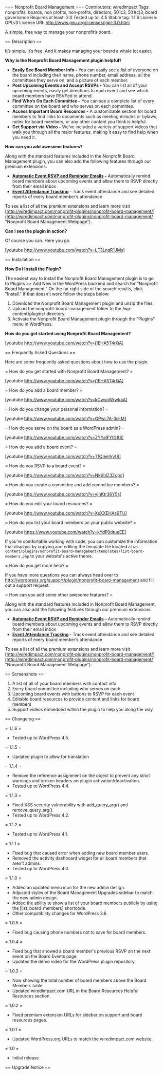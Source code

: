 === Nonprofit Board Management ===
Contributors: wiredimpact
Tags: nonprofits, boards, non profits, non-profits, directors, 501c3, 501(c)3, board governance
Requires at least: 3.0
Tested up to: 4.5
Stable tag: 1.1.6
License: GPLv3
License URI: http://www.gnu.org/licenses/lgpl-3.0.html

A simple, free way to manage your nonprofit’s board.

== Description ==

It’s simple.  It’s free.  And it makes managing your board a whole lot easier.

**Why is the Nonprofit Board Management plugin helpful?**

* **Easily See Board Member Info -** You can easily see a list of everyone on the board including their name, phone number, email address, all the committees they serve on, and a picture of each member.
* **Post Upcoming Events and Accept RSVPs -** You can list all of your upcoming events, easily get directions to each event and see which board members have RSVPed to attend.
* **Find Who’s On Each Committee -** You can see a complete list of every committee on the board and who serves on each committee.
* **Access Important Board Resources -** A customizable section for board members to find links to documents such as meeting minutes or bylaws, notes for board members, or any other content you think is helpful.
* **Get Support via Video –** We’ve included a variety of support videos that walk you through all the major features, making it easy to find help when you need it.

**How can you add awesome features?**

Along with the standard features included in the Nonprofit Board Management plugin, you can also add the following features through our premium extensions:

* **[Automatic Event RSVP and Reminder Emails](http://wiredimpact.com/premium-plugins/event-rsvp-reminder-emails/) -** Automatically remind board members about upcoming events and allow them to RSVP directly from their email inbox
* **[Event Attendance Tracking](http://wiredimpact.com/premium-plugins/event-attendance-tracking/) -** Track event attendance and see detailed reports of every board member’s attendance

To see a list of all the premium extensions and learn more visit [http://wiredimpact.com/nonprofit-plugins/nonprofit-board-management/](http://wiredimpact.com/nonprofit-plugins/nonprofit-board-management/ "Nonprofit Board Management Webpage").

**Can I see the plugin in action?**

Of course you can.  Here you go.

[youtube http://www.youtube.com/watch?v=LF3LnqR1JMs]


== Installation ==

**How Do I Install the Plugin?**

The easiest way to install the Nonprofit Board Management plugin is to go to Plugins >> Add New in the WordPress backend and search for "Nonprofit Board Management." On the far right side of the search results, click "Install." If that doesn't work follow the steps below:

1.	Download the Nonprofit Board Management plugin and unzip the files.
1.	Upload the nonprofit-board-management folder to the /wp-content/plugins/ directory.
1.	Activate the Nonprofit Board Management plugin through the "Plugins" menu in WordPress.

**How do you get started using Nonprofit Board Management?**

[youtube http://www.youtube.com/watch?v=j1EHA5T4rQA]


== Frequently Asked Questions ==

Here are some frequently asked questions about how to use the plugin.

= How do you get started with Nonprofit Board Management? =

[youtube http://www.youtube.com/watch?v=j1EHA5T4rQA]

= How do you add a board member? =

[youtube http://www.youtube.com/watch?v=kCwsqWrwkaA]

= How do you change your personal information? =

[youtube http://www.youtube.com/watch?v=GPwL7A-3d-M]

= How do you serve on the board as a WordPress admin? =

[youtube http://www.youtube.com/watch?v=ZYYaIFYtG88]

= How do you add a board event? =

[youtube http://www.youtube.com/watch?v=TfQIeeIVyt8]

= How do you RSVP to a board event? =

[youtube http://www.youtube.com/watch?v=Nk6blZ3Zopc]

= How do you create a committee and add committee members? =

[youtube http://www.youtube.com/watch?v=yInKtr36Y5s]

= How do you edit your board resources? =

[youtube http://www.youtube.com/watch?v=XsXXEHAs9TU]

= How do you list your board members on your public website? =

[youtube https://www.youtube.com/watch?v=kYdP0dtueEE]

If you're comfortable working with code, you can customize the information that displays by copying and editing the template
file located at `wp-content/plugins/nonprofit-board-management/templates/list-board-members.php` to your website's active theme.

= How do you get more help? =

If you have more questions you can always head over to http://wordpress.org/support/plugin/nonprofit-board-management and fill out a support request.

= How can you add some other awesome features? =

Along with the standard features included in Nonprofit Board Management, you can also add the following features through our premium extensions:

* **[Automatic Event RSVP and Reminder Emails](http://wiredimpact.com/premium-plugins/event-rsvp-reminder-emails/) –** Automatically remind board members about upcoming events and allow them to RSVP directly from their email inbox
* **[Event Attendance Tracking](http://wiredimpact.com/premium-plugins/event-attendance-tracking/) -** Track event attendance and see detailed reports of every board member’s attendance

To see a list of all the premium extensions and learn more visit [http://wiredimpact.com/nonprofit-plugins/nonprofit-board-management/](http://wiredimpact.com/nonprofit-plugins/nonprofit-board-management/ "Nonprofit Board Management Webpage").


== Screenshots ==

1. A list of all of your board members with contact info
2. Every board committee including who serves on each
3. Upcoming board events with buttons to RSVP for each event
4. Editable board resources to provide content and links for board members
5. Support videos embedded within the plugin to help you along the way


== Changelog ==

= 1.1.6 =
* Tested up to WordPress 4.5.

= 1.1.5 =
* Updated plugin to allow for translation

= 1.1.4 =
* Remove the reference assignment on the object to prevent any strict warnings and broken headers on plugin activation/deactivation.
* Tested up to WordPress 4.4.

= 1.1.3 =
* Fixed XSS security vulnerability with add_query_arg() and remove_query_arg().
* Tested up to WordPress 4.2.

= 1.1.2 =
* Tested up to WordPress 4.1.

= 1.1.1 =
* Fixed bug that caused error when adding new board member users.
* Removed the activity dashboard widget for all board members that aren't admins.
* Tested up to WordPress 4.0.

= 1.1.0 =
* Added an updated menu icon for the new admin design.
* Adjusted styles of the Board Management Upgrades sidebar to match the new admin design.
* Added the ability to show a list of your board members publicly by using the [list_board_members] shortcode.
* Other compatibility changes for WordPress 3.8.

= 1.0.5 =
* Fixed bug causing phone numbers not to save for board members.

= 1.0.4 =
* Fixed bug that showed a board member's previous RSVP on the next event on the Board Events page.
* Updated the demo video for the WordPress plugin repository.

= 1.0.3 =
* Now showing the total number of board members above the Board Members table.
* Updated wiredimpact.com URL in the Board Resources Helpful Resources section.

= 1.0.2 =
* Fixed premium extension URLs for sidebar on support and board resources pages.

= 1.0.1 =
* Updated WordPress.org URLs to match the wiredimpact.com website.

= 1.0 =
* Initial release.

== Upgrade Notice ==
